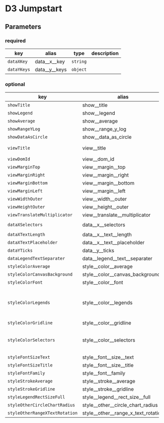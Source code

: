 # D3 Jumpstart

## Parameters
### required
| key  | alias  | type  | description  |
|---|---|---|---|
| ```dataXKey``` | data__x__key | ```string```  |   |
| ```dataYKeys``` | data__y__keys | ```object```  |   |


### optional
| key  | alias  | type  | default | description  |
|---|---|---|---|---|
| ```showTitle``` | show__title | ```boolean```  | ```true```  |   |
| ```showLegend``` | show__legend | ```boolean```  | true  |   |
| ```showAverage``` | show__average | ```boolean```  | true  |   |
| ```showRangeYLog``` | show__range_y_log | ```boolean```  | false  |   |
| ```showDataAsCircle``` | show__data_as_circle | ```boolean```  | false  |   |
| ```viewTitle``` | view__title | ```string```  | D3 Jumpstart  |   |
| ```viewDomId``` | view__dom_id | ```string```  | grid  |   |
| ```viewMarginTop``` | view__margin__top | ```number```  | 20  |   |
| ```viewMarginRight``` | view__margin__right | ```number```  | 40  |   |
| ```viewMarginBottom``` | view__margin__bottom | ```number```  | 100  |   |
| ```viewMarginLeft``` | view__margin__left | ```number```  | 60  |   |
| ```viewWidthOuter``` | view__width__outer | ```number```  | 600  |   |
| ```viewHeightOuter``` | view__height__outer | ```number```  | 300  |   |
| ```viewTranslateMultiplicator``` | view__translate__multiplicator | ```number```  | 1.5  |   |
| ```dataXSelectors``` | data__x__selectors | ```array( ykeys )```  | []  |   |
| ```dataXTextLength``` | data__x__text__length | ```number```  | 25  |   |
| ```dataXTextPlaceholder``` | data__x__text__placeholder | ```string```  | ...  |   |
| ```dataYTicks``` | data__y__ticks | ```number```  | 5  |   |
| ```dataLegendTextSeparater``` | data__legend__text__separater | ```string```  | _  |   |
| ```styleColorAverage``` | style__color__average | ```string```  | black  |   |
| ```styleColorCanvasBackground``` | style__color__canvas_background | ```string```  | none  |   |
| ```styleColorFont``` | style__color__font | ```string```  | black  |   |
| ```styleColorLegends``` | style__color__legends | ```array( hex )```  | [ #5186EC, #D95040, #F2BD42 ]  |   |
| ```styleColorGridline``` | style__color__gridline | ```string```  | #E5E5E5  |   |
| ```styleColorSelectors``` | style__color__selectors | ```array( hex )```  | [ #EE752F, #5186EC ] |   |
| ```styleFontSizeText``` | style__font__size__text | ```number```  | 10  |   |
| ```styleFontSizeTitle``` | style__font__size__title | ```number```  | 18  |   |
| ```styleFontFamily``` | style__font__family | ```string```  | arial  |   |
| ```styleStrokeAverage``` | style__stroke__average | ```number```  | 2  |   |
| ```styleStrokeGridline``` | style__stroke__gridline | ```number```  | 2  |   |
| ```styleLegendRectSizeFull``` | style__legend__rect_size__full | ```number```  | 16  |   |
| ```styleOtherCircleChartRadius``` | style__other__circle_chart_radius | ```number```  | 4  |   |
| ```styleOtherRangeXTextRotation``` | style__other__range_x_text_rotation | ```number```  | -45  |   |
